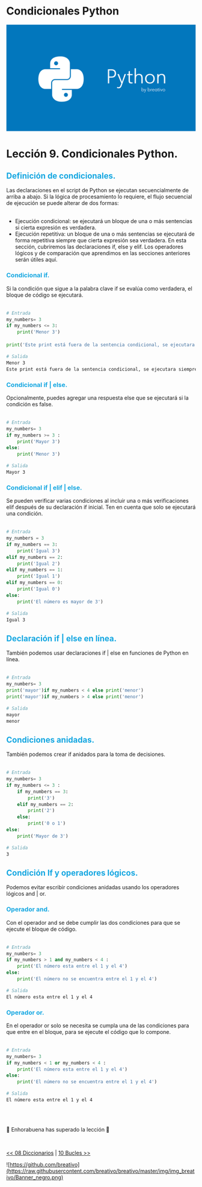 # Condicionales Python

![Variables Python](https://github.com/breativo/Python_by_breativo/blob/master/img/Banner_Python_by_breativo.png?raw=true)

# Lección 9. Condicionales Python.

<h2 style="color:#15A7E1">Definición de condicionales.</h2>
Las declaraciones en el script de Python se ejecutan secuencialmente de arriba a abajo. Si la lógica de procesamiento lo requiere, el flujo secuencial de ejecución se puede alterar de dos formas:

<br>
<br>

* Ejecución condicional: se ejecutará un bloque de una o más sentencias si cierta expresión es verdadera.
* Ejecución repetitiva: un bloque de una o más sentencias se ejecutará de forma repetitiva siempre que cierta expresión sea verdadera. En esta sección, cubriremos las declaraciones if, else y elif. Los operadores lógicos y de comparación que aprendimos en las secciones anteriores serán útiles aquí.

<h3 style="color:#15A7E1">Condicional if.</h3>
Si la condición que sigue a la palabra clave if  se evalúa como verdadera, el bloque de código se ejecutará. 

<br>
<br>

````py
# Entrada
my_numbers= 3
if my_numbers <= 3:
    print('Menor 3') 

print('Este print está fuera de la sentencia condicional, se ejecutara siempre.')
````
````sh
# Salida
Menor 3
Este print está fuera de la sentencia condicional, se ejecutara siempre.w3q5ym, 
````

<h3 style="color:#15A7E1">Condicional if | else.</h3>
Opcionalmente, puedes agregar una respuesta else que se ejecutará si la condición es false.

<br>
<br>

````py
# Entrada
my_numbers= 3
if my_numbers >= 3 :
    print('Mayor 3') 
else:
    print('Menor 3') 
````
````sh
# Salida
Mayor 3
````

<h3 style="color:#15A7E1">Condicional if | elif | else.</h3>
Se pueden verificar varias condiciones al incluir una o más verificaciones elif después de su declaración if inicial. Ten en cuenta que solo se ejecutará una condición.

<br>
<br>

````py
# Entrada
my_numbers = 3
if my_numbers == 3:
    print('Igual 3') 
elif my_numbers == 2:
    print('Igual 2')
elif my_numbers == 1:
    print('Igual 1')    
elif my_numbers == 0:
    print('Igual 0') 
else:
    print('El número es mayor de 3') 
`````
````sh
# Salida
Igual 3
````

<h2 style="color:#15A7E1">Declaración if | else en línea.</h2>
También podemos usar declaraciones if | else en funciones de Python en línea. 

<br>
<br>

````py
# Entrada
my_numbers= 3
print('mayor')if my_numbers < 4 else print('menor') 
print('mayor')if my_numbers > 4 else print('menor') 
````
````sh
# Salida
mayor
menor
````

<h2 style="color:#15A7E1">Condiciones anidadas.</h2>
También podemos crear if anidados para la toma de decisiones.

<br>
<br>

````py
# Entrada
my_numbers= 3
if my_numbers <= 3 :
    if my_numbers == 3:
        print('3') 
    elif my_numbers == 2:
        print('2')
    else:
        print('0 o 1')
else:
    print('Mayor de 3')
````
````sh
# Salida
3
````

<h2 style="color:#15A7E1">Condición If y operadores lógicos.</h2>
Podemos evitar escribir condiciones anidadas usando los operadores lógicos and | or.
<h3 style="color:#15A7E1">Operador and.</h3>
Con el operador and se debe cumplir las dos condiciones para que se ejecute el bloque de código.

<br>
<br>

````py
# Entrada
my_numbers= 3
if my_numbers > 1 and my_numbers < 4 :
    print('El número esta entre el 1 y el 4') 
else:
    print('El número no se encuentra entre el 1 y el 4')
````
````sh
# Salida
El número esta entre el 1 y el 4
````



<h3 style="color:#15A7E1">Operador or.</h3>
En el operador or solo se necesita se cumpla una de las condiciones para que entre en el bloque, para se ejecute el código que lo compone.

<br>
<br>

````py
# Entrada
my_numbers= 3
if my_numbers < 1 or my_numbers < 4 :
    print('El número esta entre el 1 y el 4') 
else:
    print('El número no se encuentra entre el 1 y el 4')
````
````sh
# Salida
El número esta entre el 1 y el 4
````

<br>
<br>

🎉 Enhorabuena has superado la lección 🎉

</br>

[<< 08 Diccionarios](../08_Diccionarios_Python) | [10 Bucles >>](../10_Bucles_Python)

![https://github.com/breativo](https://raw.githubusercontent.com/breativo/breativo/master/img/img_breativo/Banner_negro.png)


